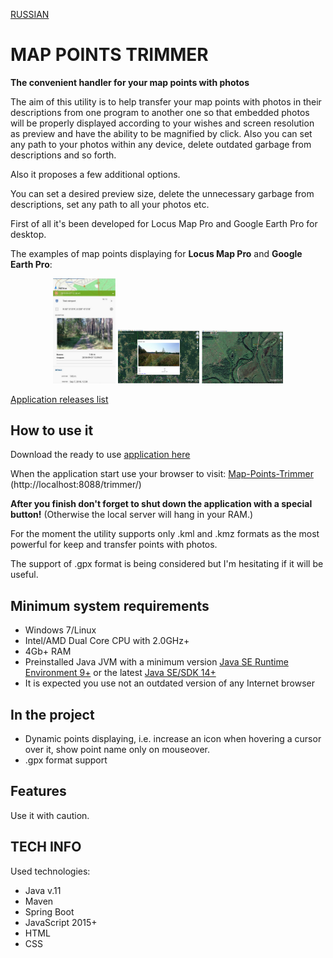 [RUSSIAN](https://github.com/BAXMYPKA/MAP-POINTS-TRIMMER/blob/master/README_ru.md)

# MAP POINTS TRIMMER
**The convenient handler for your map points with photos**

The aim of this utility is to help transfer your map points with photos in their descriptions from one program to another one so that embedded photos will be properly displayed according to your wishes and screen resolution as preview and have the ability to be magnified by click. Also you can set any path to your photos within any device, delete outdated garbage from descriptions and so forth.

Also it proposes a few additional options.

You can set a desired preview size, delete the unnecessary garbage from descriptions, set any path to all your photos etc.

First of all it's been developed for Locus Map Pro and Google Earth Pro for desktop.

The examples of map points displaying for **Locus Map Pro** and **Google Earth Pro**:

<p align="center"> <img src="https://github.com/BAXMYPKA/MAP-POINTS-TRIMMER/blob/master/src/main/resources/static/img/locusScreenshot420x700.jpg" width="100px"> <img src="https://github.com/BAXMYPKA/MAP-POINTS-TRIMMER/blob/master/src/main/resources/static/img/GEscreenshot1060x700.jpg" width=130px"> <img src="https://github.com/BAXMYPKA/MAP-POINTS-TRIMMER/blob/master/src/main/resources/static/img/GEscreenshotPoints1060x700.jpg" width="130px">
</p>

[Application releases list](https://github.com/BAXMYPKA/MAP-POINTS-TRIMMER/releases)

## How to use it

Download the ready to use [application here](https://github.com/BAXMYPKA/MAP-POINTS-TRIMMER/releases/download/v1.0/MAP-POINTS-TRIMMER.zip)

When the application start use your browser to visit: [Map-Points-Trimmer](http://localhost:8088/trimmer/) (http://localhost:8088/trimmer/)

**After you finish don't forget to shut down the application with a special button!** (Otherwise the local server will hang in your RAM.)

For the moment the utility supports only .kml and .kmz formats as the most powerful for keep and transfer points with photos.

The support of .gpx format is being considered but I'm hesitating if it will be useful.

## Minimum system requirements
* Windows 7/Linux
* Intel/AMD Dual Core CPU with 2.0GHz+
* 4Gb+ RAM
* Preinstalled Java JVM with a minimum version [Java SE Runtime Environment 9+]( https://www.oracle.com/java/technologies/javase/javase9-archive-downloads.html "Where to download and install") or the latest [Java SE/SDK 14+](https://www.oracle.com/java/technologies/javase-downloads.html)
* It is expected you use not an outdated version of any Internet browser
 
## In the project

* Dynamic points displaying, i.e. increase an icon when hovering a cursor over it, show point name only on mouseover.
* .gpx format support

##  Features

Use it with caution.

## TECH INFO

Used technologies:
* Java v.11
* Maven
* Spring Boot
* JavaScript 2015+
* HTML
* CSS
